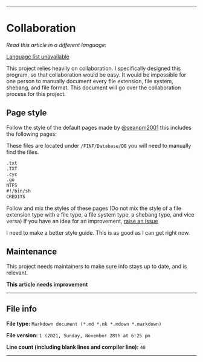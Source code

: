 ***

# Collaboration

_Read this article in a different language:_

[Language list unavailable](/FINF/Documentation/Collaboration/)

This project relies heavily on collaboration. I specifically designed this program, so that collaboration would be easy. It would be impossible for one person to manually document every file extension, file system, shebang, and file format. This document will go over the collaboration process for this project.

## Page style

Follow the style of the default pages made by [@seanpm2001](https://github.com/seanpm2001/) this includes the following pages:

These files are located under `/FINF/Database/DB` you will need to manually find the files.

```txt
.txt
.TXT
.cyc
.go
NTFS
#!/bin/sh 
CREDITS
```

Follow and mix the styles of these pages (Do not mix the style of a file extension type with a file type, a file system type, a shebang type, and vice versa) If you have an idea for an improvement, [raise an issue](https://github.com/seanpm2001/FINF-DB/issues/)

I need to make a better style guide. This is as good as I can get right now.

## Maintenance

This project needs maintainers to make sure info stays up to date, and is relevant.

**This article needs improvement**

***

## File info

**File type:** `Markdown document (*.md *.mk *.mdown *.markdown)`

**File version:** `1 (2021, Sunday, November 28th at 6:25 pm`

**Line count (including blank lines and compiler line):** `48`

***
